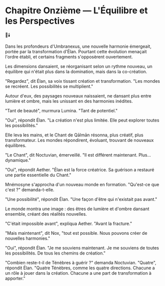 # Chapitre Onzième — L'Équilibre et les Perspectives

🌌🕯️

Dans les profondeurs d'Umbranexus,
une nouvelle harmonie émergeait,
portée par la transformation d'Élan.
Pourtant cette évolution menaçait l'ordre établi, et certains fragments s'opposèrent ouvertement.

Les dimensions dansaient,
se réorganisant selon un rythme nouveau,
un équilibre qui n'était plus
dans la domination,
mais dans la co-création.

"Regardez",
dit Élan,
sa voix tissant création et transformation.
"Les mondes se recréent.
Les possibilités se multiplient."

Autour d'eux,
des paysages nouveaux naissaient,
ne dansant plus entre lumière et ombre,
mais les unissant
en des harmonies inédites.

"Tant de beauté",
murmura Lumina.
"Tant de potentiel."

"Oui",
répondit Élan.
"La création n'est plus limitée.
Elle peut explorer
toutes les possibilités."

Elle leva les mains,
et le Chant de Qālmān résonna,
plus créatif,
plus transformateur.
Les mondes répondirent,
évoluant,
trouvant de nouveaux équilibres.

"Le Chant",
dit Noctuvian,
émerveillé.
"Il est différent maintenant.
Plus... dynamique."

"Oui",
répondit Aether.
"Élan est la force créatrice.
Sa guérison a restauré
une partie essentielle du Chant."

Mnémosyne s'approcha
d'un nouveau monde en formation.
"Qu'est-ce que c'est ?"
demanda-t-elle.

"Une possibilité",
répondit Élan.
"Une façon d'être
qui n'existait pas avant."

Le monde montra une image :
des êtres de lumière et d'ombre
dansant ensemble,
créant des réalités nouvelles.

"C'était impossible avant",
expliqua Aether.
"Avant la fracture."

"Mais maintenant",
dit Nox,
"tout est possible.
Nous pouvons créer
de nouvelles harmonies."

"Oui",
répondit Élan.
"Je me souviens maintenant.
Je me souviens de toutes les possibilités.
De tous les chemins de création."

"Combien reste-t-il
de Ténèbres à guérir ?"
demanda Noctuvian.
"Quatre",
répondit Élan.
"Quatre Ténèbres,
comme les quatre directions.
Chacune a un rôle à jouer
dans la création.
Chacune a une part de transformation
à apporter."
